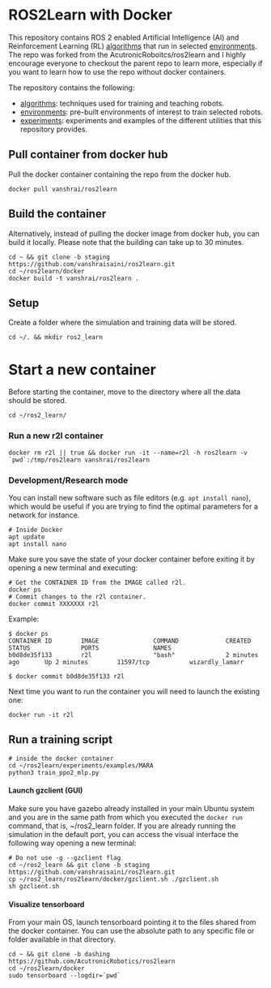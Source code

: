 # ROS2Learn with Docker

This repository contains ROS 2 enabled Artificial Intelligence (AI)
and Reinforcement Learning (RL) [algorithms](algorithms/) that run in selected [environments](environments/). The repo was forked from the AcutronicRoboitcs/ros2learn and I highly encourage everyone to checkout the parent repo to learn more, especially if you want to learn how to use the repo without docker containers.

The repository contains the following:
- [algorithms](algorithms/): techniques used for training and teaching robots.
- [environments](environments/): pre-built environments of interest to train selected robots.
- [experiments](experiments/): experiments and examples of the different utilities that this repository provides.

## Pull container from docker hub
Pull the docker container containing the repo from the docker hub.

```shell
docker pull vanshrai/ros2learn
```

## Build the container
Alternatively, instead of pulling the docker image from docker hub, you can build it locally.
Please note that the building can take up to 30 minutes.
```shell
cd ~ && git clone -b staging https://github.com/vanshraisaini/ros2learn.git
cd ~/ros2learn/docker
docker build -t vanshrai/ros2learn .
```

## Setup
Create a folder where the simulation and training data will be stored.

```shell
cd ~/. && mkdir ros2_learn
```

# Start a new container

Before starting the container, move to the directory where all the data should be stored.

```shell
cd ~/ros2_learn/
```
### Run a new r2l container

```shell
docker rm r2l || true && docker run -it --name=r2l -h ros2learn -v `pwd`:/tmp/ros2learn vanshrai/ros2learn
```

### Development/Research mode
You can install new software such as file editors (e.g. `apt install nano`), which would be useful if you are trying to find the optimal parameters for a network for instance.

```shell
# Inside Docker
apt update
apt install nano
```

Make sure you save the state of your docker container before exiting it by opening a new terminal and executing:

```shell
# Get the CONTAINER ID from the IMAGE called r2l.
docker ps
# Commit changes to the r2l container.
docker commit XXXXXXX r2l
```

Example:
```shell
$ docker ps
CONTAINER ID        IMAGE               COMMAND             CREATED             STATUS              PORTS               NAMES
b0d8de35f133        r2l                 "bash"              2 minutes ago       Up 2 minutes        11597/tcp           wizardly_lamarr

$ docker commit b0d8de35f133 r2l
```

Next time you want to run the container you will need to launch the existing one:

```shell
docker run -it r2l
```

## Run a training script

```shell
# inside the docker container
cd ~/ros2learn/experiments/examples/MARA
python3 train_ppo2_mlp.py
```

#### Launch gzclient (GUI)

Make sure you have gazebo already installed in your main Ubuntu system and you are in the same path from which you executed the `docker run` command, that is, ~/ros2_learn folder. If you are already running the simulation in the default port, you can access the visual interface the following way opening a new terminal:
```shell
# Do not use -g --gzclient flag
cd ~/ros2_learn && git clone -b staging https://github.com/vanshraisaini/ros2learn.git
cp ~/ros2_learn/ros2learn/docker/gzclient.sh ./gzclient.sh
sh gzclient.sh
```

#### Visualize tensorboard

From your main OS, launch tensorboard pointing it to the files shared from the docker container. You can use the absolute path to any specific file or folder available in that directory.

```shell
cd ~ && git clone -b dashing https://github.com/AcutronicRobotics/ros2learn
cd ~/ros2learn/docker
sudo tensorboard --logdir=`pwd`
```
